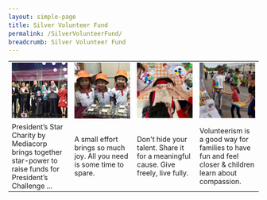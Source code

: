 ```yaml
---
layout: simple-page
title: Silver Volunteer Fund
permalink: /SilverVolunteerFund/
breadcrumb: Silver Volunteer Fund
---
```


<table>
  <tr>
     <td width="25%">
       <img src="../images/President-s-Star-Charity.jpg" alt="Partner Story 1" />
     </td>
     <td width="25%">
       <img src="../images/PCF-Eunos_2.jpg" alt="Partner Story 2" />
     </td>
     <td width="25%">
       <img src="../images/PA.jpg" alt="Partner Story 3" />
     </td>
     <td width="25%">
        <img src="../images/Partner-Story4.jpg" alt="Partner Story 4" />
     </td>
  </tr>
  <tr>
     <td>
       President’s Star Charity by Mediacorp brings together star-power to raise funds for President’s Challenge ...
     </td>
     <td>
       A small effort brings so much joy. All you need is some time to spare.
     </td>
     <td>
       Don't hide your talent. Share it for a meaningful cause. Give freely, live fully.
     </td>
     <td>
        Volunteerism is a good way for families to have fun and feel closer & children learn about compassion.
     </td>
  </tr>
</table>
